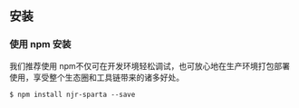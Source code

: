 安装
---

### 使用 npm 安装
我们推荐使用 npm不仅可在开发环境轻松调试，也可放心地在生产环境打包部署使用，享受整个生态圈和工具链带来的诸多好处。

```shell
$ npm install njr-sparta --save
```